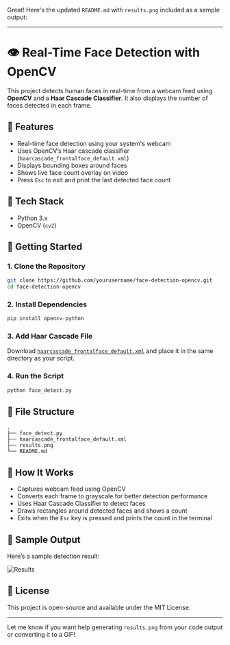 Great! Here's the updated `README.md` with `results.png` included as a sample output:

---

# 👁️ Real-Time Face Detection with OpenCV

This project detects human faces in real-time from a webcam feed using **OpenCV** and a **Haar Cascade Classifier**. It also displays the number of faces detected in each frame.

## 📌 Features

* Real-time face detection using your system's webcam
* Uses OpenCV’s Haar cascade classifier (`haarcascade_frontalface_default.xml`)
* Displays bounding boxes around faces
* Shows live face count overlay on video
* Press `Esc` to exit and print the last detected face count

## 🧰 Tech Stack

* Python 3.x
* OpenCV (`cv2`)

## 🚀 Getting Started

### 1. Clone the Repository

```bash
git clone https://github.com/yourusername/face-detection-opencv.git
cd face-detection-opencv
```

### 2. Install Dependencies

```bash
pip install opencv-python
```

### 3. Add Haar Cascade File

Download [`haarcascade_frontalface_default.xml`](https://github.com/opencv/opencv/blob/master/data/haarcascades/haarcascade_frontalface_default.xml) and place it in the same directory as your script.

### 4. Run the Script

```bash
python face_detect.py
```

## 📂 File Structure

```
.
├── face_detect.py
├── haarcascade_frontalface_default.xml
├── results.png
└── README.md
```

## 🧠 How It Works

* Captures webcam feed using OpenCV
* Converts each frame to grayscale for better detection performance
* Uses Haar Cascade Classifier to detect faces
* Draws rectangles around detected faces and shows a count
* Exits when the `Esc` key is pressed and prints the count in the terminal

## 📸 Sample Output

Here’s a sample detection result:

![Results](results.png)

## 📄 License

This project is open-source and available under the MIT License.

---

Let me know if you want help generating `results.png` from your code output or converting it to a GIF!
